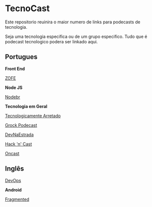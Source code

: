 # TecnoCast

Este repositorio reuinira o maior numero de links para podecasts de tecnologia. 

Seja uma tecnologia especifica ou de um grupo especifico. Tudo que é podecast tecnologico podera ser linkado aqui.


## Portugues

**Front End**

[ ZOFE ](http://zofe.com.br/)

**Node JS**

[ Nodebr ](https://soundcloud.com/nodebr)

**Tecnologia em Geral**

[ Tecnologicamente Arretado ](http://tecnologicamentearretado.com.br/)

[ Grock Podecast ](http://www.grokpodcast.com/)

[ DevNaEstrada ](http://devnaestrada.com.br/)

[ Hack 'n' Cast ](http://hackncast.org/)

[ Oncast ](https://www.oficinadanet.com.br/oncast)

## Inglês

[ DevOps ](http://devops.com/)


**Android**


[ Fragmented ](http://fragmentedpodcast.com/)
